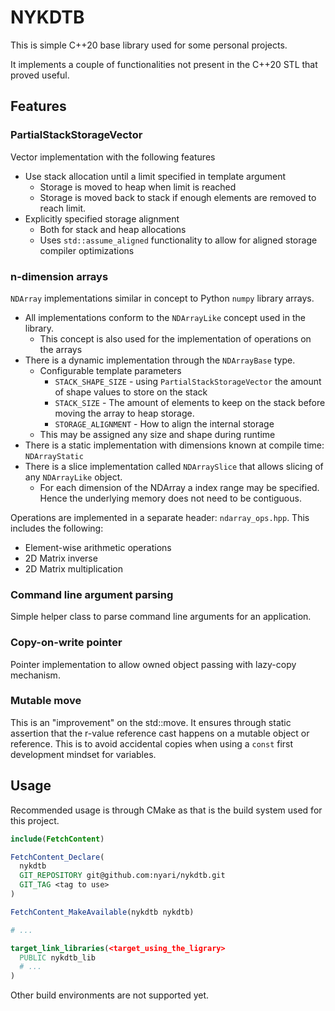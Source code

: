 # NYKDTB
This is simple C++20 base library used for some personal projects.

It implements a couple of functionalities not present in the C++20 STL that proved useful.

## Features
### PartialStackStorageVector
Vector implementation with the following features
* Use stack allocation until a limit specified in template argument
  * Storage is moved to heap when limit is reached
  * Storage is moved back to stack if enough elements are removed to reach limit.
* Explicitly specified storage alignment
  * Both for stack and heap allocations
  * Uses `std::assume_aligned` functionality to allow for aligned storage compiler optimizations

### n-dimension arrays
`NDArray` implementations similar in concept to Python `numpy` library arrays.
* All implementations conform to the `NDArrayLike` concept used in the library.
  * This concept is also used for the implementation of operations on the arrays
* There is a dynamic implementation through the `NDArrayBase` type.
  * Configurable template parameters
    * `STACK_SHAPE_SIZE` - using `PartialStackStorageVector` the amount of shape values to store on the stack
    * `STACK_SIZE` - The amount of elements to keep on the stack before moving the array to heap storage.
    * `STORAGE_ALIGNMENT` - How to align the internal storage
  * This may be assigned any size and shape during runtime
* There is a static implementation with dimensions known at compile time: `NDArrayStatic`
* There is a slice implementation called `NDArraySlice` that allows slicing of any `NDArrayLike` object.
  * For each dimension of the NDArray a index range may be specified. Hence the underlying memory does not need to be contiguous.

Operations are implemented in a separate header: `ndarray_ops.hpp`. This includes the following:
* Element-wise arithmetic operations
* 2D Matrix inverse
* 2D Matrix multiplication

### Command line argument parsing
Simple helper class to parse command line arguments for an application.

### Copy-on-write pointer
Pointer implementation to allow owned object passing with lazy-copy mechanism.

### Mutable move
This is an "improvement" on the std::move. It ensures through static assertion that the r-value reference cast happens on a mutable object or reference. This is to avoid accidental copies when using a `const` first development mindset for variables.


## Usage

Recommended usage is through CMake as that is the build system used for this project.

```CMake
include(FetchContent)

FetchContent_Declare(
  nykdtb
  GIT_REPOSITORY git@github.com:nyari/nykdtb.git
  GIT_TAG <tag to use>
)

FetchContent_MakeAvailable(nykdtb nykdtb)

# ...

target_link_libraries(<target_using_the_ligrary>
  PUBLIC nykdtb_lib
  # ...
)
```

Other build environments are not supported yet.